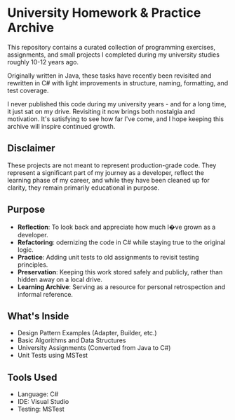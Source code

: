 # University Homework & Practice Archive

This repository contains a curated collection of programming exercises, assignments, and small projects
I completed during my university studies roughly 10-12 years ago.

Originally written in Java, these tasks have recently been revisited and rewritten in C# with light improvements
in structure, naming, formatting, and test coverage.

I never published this code during my university years - and for a long time, it just sat on my drive.
Revisiting it now brings both nostalgia and motivation.
It's satisfying to see how far I've come, and I hope keeping this archive will inspire continued growth.

## Disclaimer

These projects are not meant to represent production-grade code.
They represent a significant part of my journey as a developer, reflect the learning phase of my career, and while they have been cleaned up for clarity,
they remain primarily educational in purpose.

## Purpose

- **Reflection**: To look back and appreciate how much I�ve grown as a developer.
- **Refactoring**: odernizing the code in C# while staying true to the original logic.
- **Practice**: Adding unit tests to old assignments to revisit testing principles.
- **Preservation**: Keeping this work stored safely and publicly, rather than hidden away on a local drive.
- **Learning Archive**: Serving as a resource for personal retrospection and informal reference.

## What's Inside

- Design Pattern Examples (Adapter, Builder, etc.)
- Basic Algorithms and Data Structures
- University Assignments (Converted from Java to C#)
- Unit Tests using MSTest

## Tools Used

- Language: C#
- IDE: Visual Studio
- Testing: MSTest
